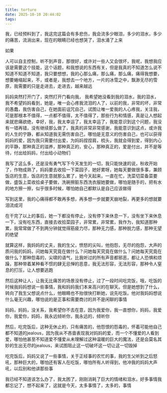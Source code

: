 ```yaml
---
title: torture
date: 2025-10-10 20:44:02
tags:
---
```


我，已经预料到了，我这完这篇会有多悲伤，我会流多少眼泪，多少的泪水，多少的痛苦，流淌出来，现在的眼睛已经也想哭了，泪水涌了上来

如果

人可以自主控制，听不到声音，那很好，或许对一些人又会很坏，我呢，我想我应该是需要这个技能，这个话题，和我想说的东西有关，但是我真的不知道怎么说不知道不知道不知道，我只要想想，我的心那么痛，那么痛，那么痛，痛得我想要，想要蜷缩起来，不，或者是，我想去一个地方，一片的冰雪之中，飘渺无尽的雪原，我需要的只是走进去，走进去，越来越远

妈妈突然打开门了，突然打开门看向我，
我希望她没看到我的泪水，我的泪水，我不希望妈妈看到，她是，唯一会心疼我流泪的人了，以前的我，非常的坏，非常的愚蠢，我伤害自己，在她面前诅咒自己，试图让唯一爱我的人心疼我，关注我，可是那根本不值得，一点都不值得，太不值得了，那些行为和情感，真是让人想起来就悲痛欲绝，幸好，我，我太幸运了，我太幸运了，我能意识到这个问题，我没有一错再错，没有继续那么做了，我真的非常非常感谢，我能意识到这点，或许我的人生的宁静，都从知道我无需伤害自己，哪怕是无意义的伤害自己，也可以获得妈妈的爱，因为我只需要付出爱，为妈妈捏捏肩，梳头，我就会得到爱，得到内心的平静，那种真正的滋养，那种真正的，安心，那种真正的，爱是付出，并不是等待，付出给妈妈，付出给小动物们

我写了这么多，还是没有勇气写下今天发生的一切，我只能快速的说，秋收开始了，作物成熟了，妈妈要去收拾一下菜园子，她好累呀，她每天要做很多事，兼顾饭店的生意，饭店的生意就那么累了，她今天起来，一直在忙，洗菜切菜备菜要做，盛饭上菜收拾桌子要做，洗碗擦脏东西洗衣服她要做，哪怕是随手的，把有水的地方擦一擦，似乎很多时候，哪怕她自己都默认是自己应该做得

写到这里，我的心痛得都不敢再多想，再多想一步就要天崩地裂，再更多的想就要泪流成河

在干完了以上的事后，她一下都没有停止，没有停下来休息一下，没有坐下来休息一下，没有吃东西，直接去收拾菜园子，非常累，非常累，我作为，我知道那种累，我常常做了不到两分钟就觉得筋疲力尽，那种无力感，那种脱力感，那种无望的绝望

就算这样，我妈妈的丈夫，我的生父，愤怒的尖叫，他抱怨，无尽的抱怨，大声的质问我的妈妈，问她每天究竟在做什么？问她每天究竟在做什么？问她每天究竟在做什么？那种怨毒的，尖啸的语气，比我听过的所有声音都邪恶，都让人恐惧和烦躁，那种带着某种看不惯的肆无忌惮的恶意，我无法形容，无法形容，那种令人窒息的打压，让人想要逃跑

然后这种让人，让我无比痛苦的场景没有停止，过了一段时间吃完饭，哦，吃饭的时候我妈妈想说一些事情，我和妈妈我们本来高兴的在聊天。但是她想到了什么，转向了我生父想说点什么，他眼睛也不抬很快打断她，说先吃饭。他对我妈妈想说什么毫无兴趣，哪怕说的是正事和需要商讨的并不是闲聊的事情

妈妈，妈妈，没关系，我希望你不去在意，因为我爱你，我一直想你，妈妈，我爱你，我爱你，妈妈，我永远倾听你，我永远的，倾听你

然后，吃完饭后，这种无休止的，只有痛苦的，他怨恨的怨毒的，怀着可能他自己都不知道的jealous，因为我从不吝啬表现我对妈妈的爱，而一个不懂爱的人看到爱，哪怕他甚至不知道爱不懂爱从未理解过这种温暖的巨大的魔法，还是会莫名其妙的生出无尽的jealous，来试图阻止这一切破坏这一切让这一切毁掉

吃完饭后，妈妈又说了一些事情，关于正经事的农忙的事，我的生父听到之后怒吼，那种巨大的，哪怕还有客人在吃饭，哪怕所有人听得到，他冲我的妈妈大声吼，以后别和他讲那些事

我已经不知道该怎么办了，我太困了，刚刚消耗了巨大的情绪和泪水，好多事情我都忘记了，想不起来了，这就是今天，太多事情了，太多的，事情

